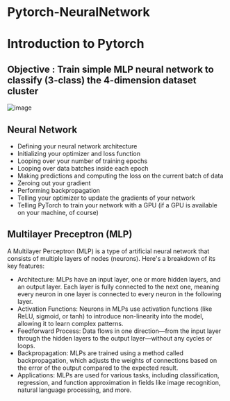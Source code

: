 # Pytorch-NeuralNetwork

# Introduction to Pytorch

## Objective : Train simple MLP neural network to classify (3-class) the 4-dimension dataset cluster 
  ![image](https://github.com/user-attachments/assets/d5a6bac0-6379-4ae0-87e3-33d80b317328)

## Neural Network
  * Defining your neural network architecture
  * Initializing your optimizer and loss function
  * Looping over your number of training epochs
  * Looping over data batches inside each epoch
  * Making predictions and computing the loss on the current batch of data
  * Zeroing out your gradient
  * Performing backpropagation
  * Telling your optimizer to update the gradients of your network
  * Telling PyTorch to train your network with a GPU (if a GPU is available on your machine, of course)

## Multilayer Preceptron (MLP)
  A Multilayer Perceptron (MLP) is a type of artificial neural network that consists of multiple layers of nodes (neurons). Here's a breakdown of its key features:

  * Architecture: MLPs have an input layer, one or more hidden layers, and an output layer. Each layer is fully connected to the next one, meaning every neuron in one layer is connected to every       neuron in the following layer.
  * Activation Functions: Neurons in MLPs use activation functions (like ReLU, sigmoid, or tanh) to introduce non-linearity into the model, allowing it to learn complex patterns.
  * Feedforward Process: Data flows in one direction—from the input layer through the hidden layers to the output layer—without any cycles or loops.
  * Backpropagation: MLPs are trained using a method called backpropagation, which adjusts the weights of connections based on the error of the output compared to the expected result.
  * Applications: MLPs are used for various tasks, including classification, regression, and function approximation in fields like image recognition, natural language processing, and more.
